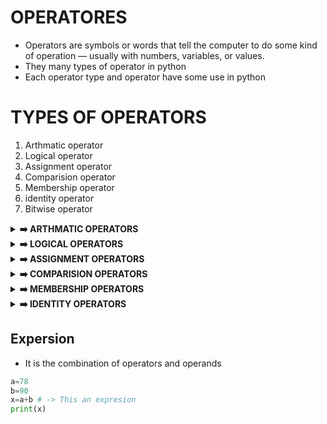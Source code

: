 # OPERATORES

- Operators are symbols or words that tell the computer to do some kind of operation — usually with numbers, variables, or values.
- They many types of operator in python
- Each operator type and operator have some use in python

# TYPES OF OPERATORS

1. Arthmatic operator
2. Logical operator
3. Assignment operator
4. Comparision operator
5. Membership operator
6. identity operator
7. Bitwise operator

<details>
<summary><strong>➡️ ARTHMATIC OPERATORS</strong></summary>

# ARTHMATIC OPERATORS

- This operator is well know for us
- It is a mathamatical operators 
- It perform the Addition,Subtraction,Multiplication,Division,Modulation we know very well
- Additional operator is the FloorDivision and Exponentiation
- FloorDivision 
   - It not return the . after value
   ```python
   print(154//3) #Output 51
   ```
- Exponention
   - it is like power of a number
   ```python
   print(2**2) #Output 4
   ```

|  OPERATOR        |      MEANING  |EXAMPLE      |
|------------------|---------------|-------------|
|
|  +        |Addition |2+2=4   |
|-|Subraction|10 - 2=8|
|*|Multiplication|5 * 2=10|
|/|Division|12%6=2|
|%|Modulation|12%6=0|
|//|FloorDivision|154//3 = 51|
|**|Exponention|2**2=4|
|--|------------|---|
</details>
<details>
<summary><strong>➡️ LOGICAL OPERATORS</strong></summary>

| OPERATOR|EXAMPLE|
|---------|-------|
|and| 'A' and 'B' in "ABCD" -> True|
|or |'A' or 'B' in "ABCD" -> True|
|not|Reverse truth|
</details>
<details>
<summary><strong>➡️ ASSIGNMENT OPERATORS</strong></summary>

- This operator used to assign the values to the variable

|OPERATOR|MEANING|EXAMPLE|
|--------|-------|-------|
|=|Assign value to variable|a=20|
|+=|	Add and assign|	x += 3 → x = x + 3|
|-=|	Subtract and assign|	x -= 2|
|*=|	Multiply and assign|	x *= 4|
|/=|	Divide and assign|	x /= 2|
|//=|	Floor divide and assign	|x //= 2|
|%=|	Modulus and assign|	x %= 2|
|**=|	Exponent and assign|	x **= 3|
</details>
<details>
<summary><strong> ➡️ COMPARISION OPERATORS</strong></summary>

# COMPARISION OPERATORS

- It is used to compare the two operands
- It return the only boolean value (True/False)


|OPERATOR|MEANING|EXAMPLE|
|--------|-------|-------|
|==|Equalto|3==3 -> True|
|!=|Not equalto|3!=2 -> True|
|<|LessThen|5<2 -> False|
|>|GraterThen|6>2 -> True|
|<=|LessThenEqualto|3<=3 ->True|
|>=|GraterThenEqualto|6>=5 ->True|
</details>
<details>
<summary><strong>➡️ MEMBERSHIP OPERATORS</strong></summary>

#  MEMBERSHIP OPERATORS

- Membership operator is defined in two types
   - in
   - not in
- It return the boolean value

| OPERATOR |EXAMPLE|
|----------|-------|
|in|b=["a"] a in b|
|not in |a=["b"] b not in a|

</details>

<details>
<summary><strong>➡️ IDENTITY OPERATORS</strong></summary>

# IDENTITY OPERATORS

- It checks two things are same

|Operator|	Meaning|	Example|
|--------|---------|--------|
|is|	Same object|	x is y|
|is not|	Not the same object|	x is not y|

</details>

## Expersion

- It is the combination of operators and operands

```python
a=78
b=90
x=a+b # -> This an expresion
print(x)
```